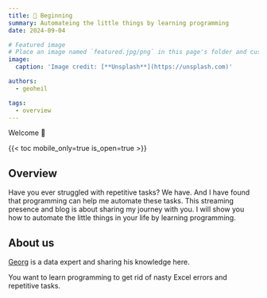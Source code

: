 ```yaml
---
title: 🎉 Beginning
summary: Automateing the little things by learning programming
date: 2024-09-04

# Featured image
# Place an image named `featured.jpg/png` in this page's folder and customize its options here.
image:
  caption: 'Image credit: [**Unsplash**](https://unsplash.com)'

authors:
  - geoheil

tags:
  - overview
---
```


Welcome 👋

{{< toc mobile_only=true is_open=true >}}

## Overview

Have you ever struggled with repetitive tasks? We have. 
And I have found that programming can help me automate these tasks.
This streaming presence and blog is about sharing my journey with you.
I will show you how to automate the little things in your life by learning programming.

## About us

[Georg](https://georgheiler.com/) is a data expert and sharing his knowledge here.

You want to learn programming to get rid of nasty Excel errors and repetitive tasks.
